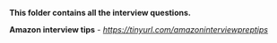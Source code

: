 
**This folder contains all the interview questions.** 

**Amazon interview tips** - 
    *https://tinyurl.com/amazoninterviewpreptips*
